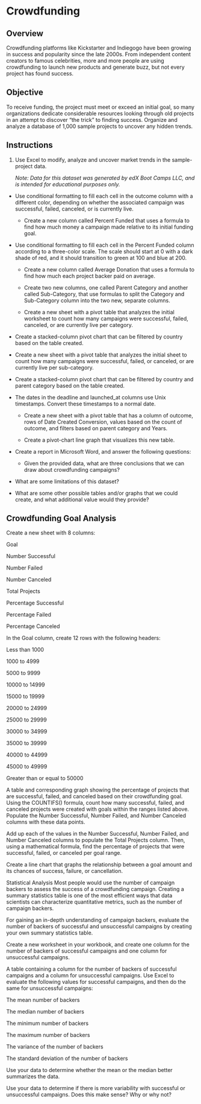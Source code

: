 # Crowdfunding

## Overview

Crowdfunding platforms like Kickstarter and Indiegogo have been growing in success and popularity since the late 2000s. From independent content creators to famous celebrities, more and more people are using crowdfunding to launch new products and generate buzz, but not every project has found success.

## Objective
To receive funding, the project must meet or exceed an initial goal, so many organizations dedicate considerable resources looking through old projects in an attempt to discover “the trick” to finding success. Organize and analyze a database of 1,000 sample projects to uncover any hidden trends.

## Instructions

1. Use Excel to modify, analyze and uncover market trends in the sample-project data.

    _Note:  Data for this dataset was generated by edX Boot Camps LLC, and is intended for       educational purposes only._

  - Use conditional formatting to fill each cell in the outcome column with a different         color, depending on whether the associated campaign was successful, failed, canceled,       or is currently live.

    - Create a new column called Percent Funded that uses a formula to find how much money        a campaign made relative to its initial funding goal.

  - Use conditional formatting to fill each cell in the Percent Funded column according to      a three-color scale. The scale should start at 0 with a dark shade of red, and it           should transition to green at 100 and blue at 200.

    - Create a new column called Average Donation that uses a formula to find how much each       project backer paid on average.

    - Create two new columns, one called Parent Category and another called Sub-Category,         that use formulas to split the Category and Sub-Category column into the two new,           separate columns.

    - Create a new sheet with a pivot table that analyzes the initial worksheet to count          how many campaigns were successful, failed, canceled, or are currently live per             category.

- Create a stacked-column pivot chart that can be filtered by country based on the table      created.

- Create a new sheet with a pivot table that analyzes the initial sheet to count how many 
  campaigns were successful, failed, or canceled, or are currently live per sub-category.

- Create a stacked-column pivot chart that can be filtered by country and parent category     based on the table created.

- The dates in the deadline and launched_at columns use Unix timestamps. Convert these        timestamps to a normal date.

  - Create a new sheet with a pivot table that has a column of outcome, rows of Date            Created Conversion, values based on the count of outcome, and filters based on parent       category and Years.

  - Create a pivot-chart line graph that visualizes this new table.

- Create a report in Microsoft Word, and answer the following questions:

  - Given the provided data, what are three conclusions that we can draw about crowdfunding campaigns?

- What are some limitations of this dataset?

- What are some other possible tables and/or graphs that we could create, and what additional value would they provide?

## Crowdfunding Goal Analysis
Create a new sheet with 8 columns:

Goal

Number Successful

Number Failed

Number Canceled

Total Projects

Percentage Successful

Percentage Failed

Percentage Canceled

In the Goal column, create 12 rows with the following headers:

Less than 1000

1000 to 4999

5000 to 9999

10000 to 14999

15000 to 19999

20000 to 24999

25000 to 29999

30000 to 34999

35000 to 39999

40000 to 44999

45000 to 49999

Greater than or equal to 50000

A table and corresponding graph showing the percentage of projects that are successful, failed, and canceled based on their crowdfunding goal.
Using the COUNTIFS() formula, count how many successful, failed, and canceled projects were created with goals within the ranges listed above. Populate the Number Successful, Number Failed, and Number Canceled columns with these data points.

Add up each of the values in the Number Successful, Number Failed, and Number Canceled columns to populate the Total Projects column. Then, using a mathematical formula, find the percentage of projects that were successful, failed, or canceled per goal range.

Create a line chart that graphs the relationship between a goal amount and its chances of success, failure, or cancellation.

Statistical Analysis
Most people would use the number of campaign backers to assess the success of a crowdfunding campaign. Creating a summary statistics table is one of the most efficient ways that data scientists can characterize quantitative metrics, such as the number of campaign backers.

For gaining an in-depth understanding of campaign backers, evaluate the number of backers of successful and unsuccessful campaigns by creating your own summary statistics table.

Create a new worksheet in your workbook, and create one column for the number of backers of successful campaigns and one column for unsuccessful campaigns.

A table containing a column for the number of backers of successful campaigns and a column for unsuccessful campaigns.
Use Excel to evaluate the following values for successful campaigns, and then do the same for unsuccessful campaigns:

The mean number of backers

The median number of backers

The minimum number of backers

The maximum number of backers

The variance of the number of backers

The standard deviation of the number of backers

Use your data to determine whether the mean or the median better summarizes the data.

Use your data to determine if there is more variability with successful or unsuccessful campaigns. Does this make sense? Why or why not?
